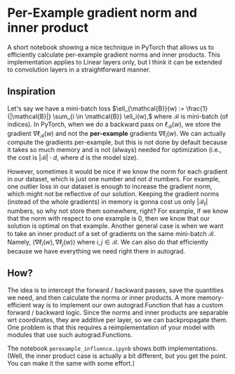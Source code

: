 # Per-Example gradient norm and inner product

A short notebook showing a nice technique in PyTorch that allows us to efficiently calculate per-example gradient norms and inner products.
This implementation applies to Linear layers only,
but I think it can be extended to convolution layers in a straightforward manner.

## Inspiration

Let's say we have a mini-batch loss
$\ell_{\mathcal{B}}(w) := \frac{1}{|\mathcal{B}|} \sum_{i \in \mathcal{B}} \ell_i(w),$
where $\mathcal{B}$ is mini-batch (of indices).
In PyTorch, when we do a backward pass on $\ell_{\mathcal{B}}(w)$,
we store the gradient $\nabla \ell_{\mathcal{B}}(w)$ and not the **per-example** gradients $\nabla \ell_i(w)$.
We can actually compute the gradients per-example, but this is not done by default because it takes so much memory and is not (always) needed for optimization (i.e., the cost is $|\mathcal{B}| \cdot d$, where $d$ is the model size).

However, sometimes it would be nice if we know the norm for each gradient in our dataset, which is just one number and not $d$ numbers.
For example, one outlier loss in our dataset is enough to increase the gradient norm, which might not be reflective of our solution.
Keeping the gradient norms (instead of the whole gradients) in memory is gonna cost us only $|\mathcal{B}_t|$ numbers, so why not store them somewhere, right?
For example, if we know that the norm with respect to one example is 0,
then we know that our solution is optimal on that example.
Another general case is when we want to take an inner product of a set of gradients on the same mini-batch $\mathcal{B}$. Namely,
$\langle \nabla \ell_i(w), \nabla \ell_j(w) \rangle$
where $i,j \in \mathcal{B}$.
We can also do that efficiently because we have everything we need right there in autograd.

## How?

The idea is to intercept the forward / backward passes, save the quantities we need, and then calculate the norms or inner products.
A more memory-efficient way is to implement our own autograd.Function that has a custom forward / backward logic.
Since the norms and inner products are separable wrt coordinates, they are additive per layer, so we can backpropagate them.
One problem is that this requires a reimplementation of your model with modules that use such autograd.Functions.

The notebook `perexample_influence.ipynb` shows both implementations.
(Well, the inner product case is actually a bit different, but you get the point. You can make it the same with some effort.)
